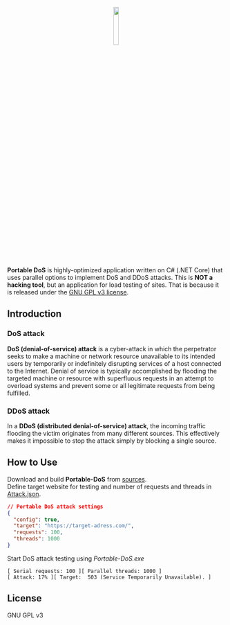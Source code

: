 <p align="center"><img width="15%" src="sources/icon.ico" /></p>

**Portable DoS** is highly-optimized application written on C# (.NET Core) that uses parallel options to implement DoS and DDoS attacks. This is **NOT a hacking tool**, but an application for load testing of sites. That is because it is released under the [GNU GPL v3 license](LICENSE).

## Introduction
### DoS attack
**DoS (denial-of-service) attack** is a cyber-attack in which the perpetrator seeks to make a machine or network resource unavailable to its intended users by temporarily or indefinitely disrupting services of a host connected to the Internet. Denial of service is typically accomplished by flooding the targeted machine or resource with superfluous requests in an attempt to overload systems and prevent some or all legitimate requests from being fulfilled.

### DDoS attack
In a **DDoS (distributed denial-of-service) attack**, the incoming traffic flooding the victim originates from many different sources. This effectively makes it impossible to stop the attack simply by blocking a single source.  

## How to Use
Download and build **Portable-DoS** from [sources](sources).  
Define target website for testing and number of requests and threads in [Attack.json](sources/Attack.json).  

```json
// Portable DoS attack settings
{
  "config": true,
  "target": "https://target-adress.com/",
  "requests": 100,
  "threads": 1000
}
```
Start DoS attack testing using *Portable-DoS.exe*
```
[ Serial requests: 100 ][ Parallel threads: 1000 ]
[ Attack: 17% ][ Target:  503 (Service Temporarily Unavailable). ] 
```

## License
GNU GPL v3
